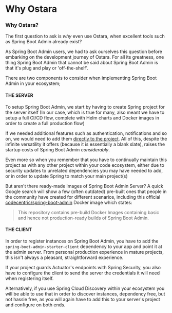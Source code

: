 # Why Ostara

### Why Ostara?

The first question to ask is _why_ even use Ostara, when excellent tools such as Spring Boot Admin already exist?

As Spring Boot Admin users, we had to ask ourselves this question before embarking on the development journey of Ostara. For all its greatness, one thing Spring Boot Admin that cannot be said about Spring Boot Admin is that it's plug and play or 'off-the-shelf'.

There are two components to consider when implementing Spring Boot Admin in your ecosystem;

#### THE SERVER

To setup Spring Boot Admin, we start by having to create Spring project for the server itself (In our case, which is true for many, also meant we have to setup a full CI/CD flow, complete with Helm charts and Docker images in order to create a full production flow)

If we needed additional features such as authentication, notifications and so on, we would need to add them [directly to the project](https://www.baeldung.com/spring-boot-admin). All of this, despite the infinite versatility it offers (because it is essentially a blank slate), raises the startup costs of Spring Boot Admin _considerably_.&#x20;

Even more so when you remember that you have to continually maintain this project as with any other project within your code ecosystem, either due to security updates to unrelated dependencies you may have needed to add, or in order to update Spring to match your main project(s)

But aren't there ready-made images of Spring Boot Admin Server? A quick Google search will show a few (often outdated) pre-built ones that people in the community have created for different scenarios, including this official [codecentric/spring-boot-admin](https://hub.docker.com/r/codecentric/spring-boot-admin) Docker image which states:

> This repository contains pre-build Docker Images containing basic and hence not production-ready builds of Spring Boot Admin.

#### THE CLIENT

In order to register instances on Spring Boot Admin, you have to add the `spring-boot-admin-starter-client` dependency to your app and point it at the admin server. From personal production experience in mature projects, this isn't always a pleasant, straightforward experience.

If your project guards Actuator's endpoints with Spring Security, you also have to configure the client to send the server the credentials it will need when registering itself.

Alternatively, if you use Spring Cloud Discovery within your ecosystem you will be able to use that in order to discover instances, dependency free, but not hassle free, as you will again have to add this to your server's project and configure on both ends.

